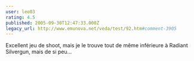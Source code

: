 ```yaml
---
user: leo03
rating: 4.5
published: 2005-09-30T12:47:33.000Z
legacy_url: http://www.emunova.net/veda/test/92.htm#comment-3905
---
```

Excellent jeu de shoot, mais je le trouve tout de même inférieure à Radiant Silvergun, mais de si peu...